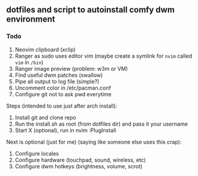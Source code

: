 ## dotfiles and script to autoinstall comfy dwm environment

### Todo
1. Neovim clipboard (xclip)
1. Ranger as sudo uses editor vim (maybe create a symlink for `nvim` called `vim` in `/bin`)
1. Ranger image preview (problem: w3m or VM)
1. Find useful dwm patches (swallow)
1. Pipe all output to log file (simple?)
1. Uncomment color in /etc/pacman.conf
1. Configure git not to ask pwd everytime

Steps (intended to use just after arch install):
1. Install git and clone repo
1. Run the install.sh as root (from dotfiles dir) and pass it your username
1. Start X (optional), run in nvim :PlugInstall

Next is optional (just for me) (saying like someone else uses this crap):
1. Configure locales
1. Configure hardware (touchpad, sound, wireless, etc)
1. Configure dwm hotkeys (brightness, volume, scrot)

